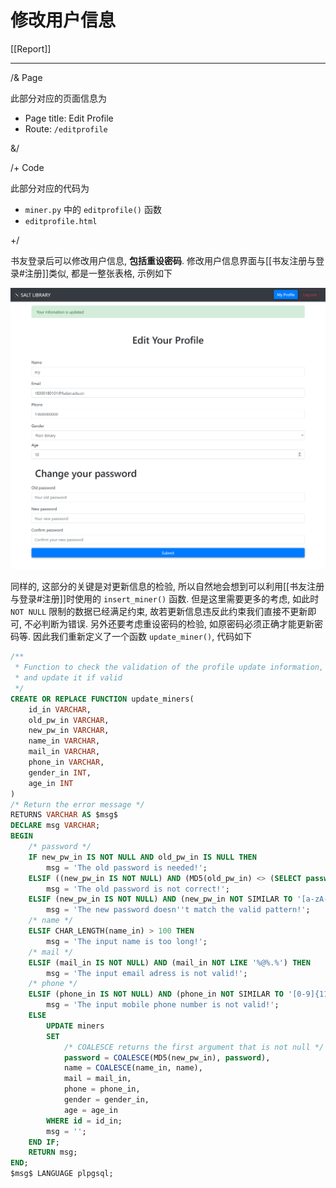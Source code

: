 # 修改用户信息

[[Report]]

---

/& Page

此部分对应的页面信息为

* Page title: Edit Profile
* Route: `/editprofile`

&/

/+ Code

此部分对应的代码为

* `miner.py` 中的 `editprofile()` 函数
* `editprofile.html`

+/

书友登录后可以修改用户信息, **包括重设密码**. 修改用户信息界面与[[书友注册与登录#注册]]类似, 都是一整张表格, 示例如下

![](img/editprofile.png)

同样的, 这部分的关键是对更新信息的检验, 所以自然地会想到可以利用[[书友注册与登录#注册]]时使用的 `insert_miner()` 函数. 但是这里需要更多的考虑, 如此时 `NOT NULL` 限制的数据已经满足约束, 故若更新信息违反此约束我们直接不更新即可, 不必判断为错误. 另外还要考虑重设密码的检验, 如原密码必须正确才能更新密码等. 因此我们重新定义了一个函数 `update_miner()`, 代码如下

```sql
/**
 * Function to check the validation of the profile update information,
 * and update it if valid
 */
CREATE OR REPLACE FUNCTION update_miners(
    id_in VARCHAR,
    old_pw_in VARCHAR,
    new_pw_in VARCHAR,
    name_in VARCHAR,
    mail_in VARCHAR,
    phone_in VARCHAR,
    gender_in INT,
    age_in INT
)
/* Return the error message */
RETURNS VARCHAR AS $msg$
DECLARE msg VARCHAR;
BEGIN
    /* password */
    IF new_pw_in IS NOT NULL AND old_pw_in IS NULL THEN
        msg = 'The old password is needed!';
    ELSIF ((new_pw_in IS NOT NULL) AND (MD5(old_pw_in) <> (SELECT password FROM miners WHERE id=id_in))) THEN
        msg = 'The old password is not correct!';
    ELSIF (new_pw_in IS NOT NULL) AND (new_pw_in NOT SIMILAR TO '[a-zA-Z0-9_]{4,16}') THEN
        msg = 'The new password doesn''t match the valid pattern!';
    /* name */
    ELSIF CHAR_LENGTH(name_in) > 100 THEN
        msg = 'The input name is too long!';
    /* mail */
    ELSIF (mail_in IS NOT NULL) AND (mail_in NOT LIKE '%@%.%') THEN
        msg = 'The input email adress is not valid!';
    /* phone */
    ELSIF (phone_in IS NOT NULL) AND (phone_in NOT SIMILAR TO '[0-9]{11}') THEN
        msg = 'The input mobile phone number is not valid!';
    ELSE
        UPDATE miners
        SET
            /* COALESCE returns the first argument that is not null */
            password = COALESCE(MD5(new_pw_in), password),
            name = COALESCE(name_in, name),
            mail = mail_in,
            phone = phone_in,
            gender = gender_in,
            age = age_in
        WHERE id = id_in;
        msg = '';
    END IF;
    RETURN msg;
END;
$msg$ LANGUAGE plpgsql;
```